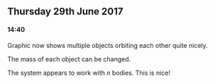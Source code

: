 ## Thursday 29th June 2017

#### 14:40

Graphic now shows multiple objects orbiting each other quite nicely.

The mass of each object can be changed.

The system appears to work with *n* bodies. This is nice!
